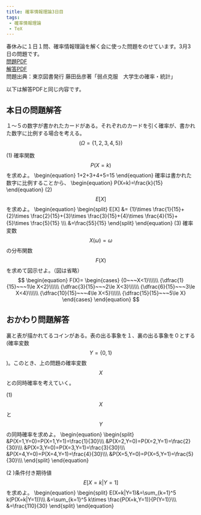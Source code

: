 ```yaml
---
title: 確率情報理論3日目
tags: 
 - 確率情報理論
 - TeX
---
```


春休みに１日１問、確率情報理論を解く会に使った問題をのせています。3月3日の問題です。  
[問題PDF](https://marbou090.github.io/MyBlog/folder/sec03.pdf)  
[解答PDF](https://marbou090.github.io/MyBlog/folder/ans03.pdf)  
問題出典：東京図書発行 藤田岳彦著「弱点克服　大学生の確率・統計」  

以下は解答PDFと同じ内容です。


## 本日の問題解答
１〜５の数字が書かれたカードがある。それぞれのカードを引く確率が、書かれた数字に比例する場合を考える。$$(\Omega=\{ 1,2,3,4,5\})$$

(1) 確率関数$$P(X=k)$$を求めよ。
  \begin{equation}
      1+2+3+4+5=15
  \end{equation} 
  確率は書かれた数字に比例することから、
  \begin{equation}
    P(X=k)=\frac{k}{15}
  \end{equation}
(2) $$E[X]$$を求めよ。
  \begin{equation}
    \begin{split}
      E[X] &= {1}\times \frac{1}{15}+{2}\times \frac{2}{15}+{3}\times \frac{3}{15}+{4}\times \frac{4}{15}+{5}\times \frac{5}{15} \\\\\\
      &=\frac{55}{15}
    \end{split}
  \end{equation} 
(3) 確率変数$$X(\omega)=\omega$$の分布関数$$F(X)$$を求めて図示せよ。（図は省略）  
 $$
  \begin{equation}
    F(X)= \begin{cases}
      {0~~~X<1}\\\\\\
      {\dfrac{1}{15}~~~1\le X<2}\\\\\\
      {\dfrac{3}{15}~~~2\le X<3}\\\\\\
      {\dfrac{6}{15}~~~3\le X<4}\\\\\\
      {\dfrac{10}{15}~~~4\le X<5}\\\\\\
      {\dfrac{15}{15}~~~5\le X}
    \end{cases}
  \end{equation} 
  $$



## おかわり問題解答
裏と表が描かれてるコインがある。表の出る事象を１、裏の出る事象を０とする(確率変数$$Y= \{ 0,1 \}$$)。このとき、上の問題の確率変数$$X$$との同時確率を考えていく。

(1) $$X$$と$$Y$$の同時確率を求めよ。
  \begin{equation}
    \begin{split}
      &P(X=1,Y=0)=P(X=1,Y=1)=\frac{1}{30}\\\\\\
      &P(X=2,Y=0)=P(X=2,Y=1)=\frac{2}{30}\\\\\\
      &P(X=3,Y=0)=P(X=3,Y=1)=\frac{3}{30}\\\\\\
      &P(X=4,Y=0)=P(X=4,Y=1)=\frac{4}{30}\\\\\\
      &P(X=5,Y=0)=P(X=5,Y=1)=\frac{5}{30}\\\\\\
    \end{split}
  \end{equation}

(2 )条件付き期待値$$E[X=k|Y=1]$$を求めよ。
  \begin{equation}
    \begin{split}
      E(X=k|Y=1)&=\sum_{k=1}^5 k(P(X=k|Y=1))\\\\\\
      &=\sum_{k=1}^5 k\times \frac{P(X=k,Y=1)}{P(Y=1)}\\\\\\
      &=\frac{110}{30}
    \end{split}
  \end{equation} 
